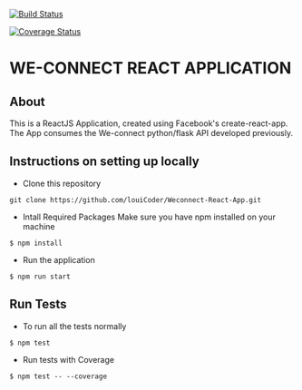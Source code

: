 
[![Build Status](https://travis-ci.org/louiCoder/Weconnect-React-App.svg?branch=develop)](https://travis-ci.org/louiCoder/Weconnect-React-App)

[![Coverage Status](https://coveralls.io/repos/github/louiCoder/react-app-example/badge.svg?branch=develop)](https://coveralls.io/github/louiCoder/react-app-example?branch=develop)
# WE-CONNECT REACT APPLICATION

## About
This is a ReactJS Application, created using Facebook's create-react-app. The App consumes the  We-connect python/flask API developed previously.

## Instructions on setting up locally
- Clone this repository
```
git clone https://github.com/louiCoder/Weconnect-React-App.git
```
- Intall Required Packages
Make sure you have npm installed on your machine
```
$ npm install
```
- Run the application
```
$ npm run start
```

## Run Tests
- To run all the tests normally
```
$ npm test
```
 - Run tests with Coverage
```
$ npm test -- --coverage
```
